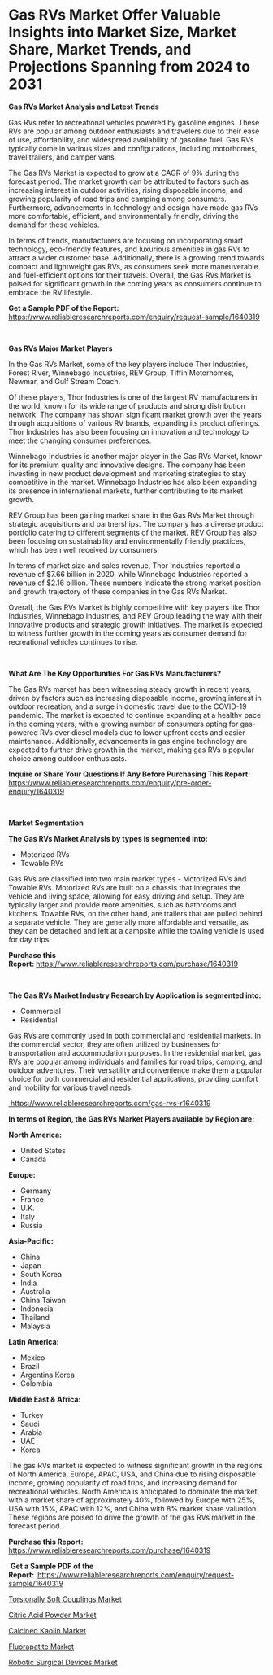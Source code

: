 <p><h1>Gas RVs Market Offer Valuable Insights into Market Size, Market Share, Market Trends, and Projections Spanning from 2024 to 2031</h1></p><p><strong>Gas RVs Market Analysis and Latest Trends</strong></p>
<p><p>Gas RVs refer to recreational vehicles powered by gasoline engines. These RVs are popular among outdoor enthusiasts and travelers due to their ease of use, affordability, and widespread availability of gasoline fuel. Gas RVs typically come in various sizes and configurations, including motorhomes, travel trailers, and camper vans.</p><p>The Gas RVs Market is expected to grow at a CAGR of 9% during the forecast period. The market growth can be attributed to factors such as increasing interest in outdoor activities, rising disposable income, and growing popularity of road trips and camping among consumers. Furthermore, advancements in technology and design have made gas RVs more comfortable, efficient, and environmentally friendly, driving the demand for these vehicles.</p><p>In terms of trends, manufacturers are focusing on incorporating smart technology, eco-friendly features, and luxurious amenities in gas RVs to attract a wider customer base. Additionally, there is a growing trend towards compact and lightweight gas RVs, as consumers seek more maneuverable and fuel-efficient options for their travels. Overall, the Gas RVs Market is poised for significant growth in the coming years as consumers continue to embrace the RV lifestyle.</p></p>
<p><strong>Get a Sample PDF of the Report:&nbsp;</strong> <a href="https://www.reliableresearchreports.com/enquiry/request-sample/1640319">https://www.reliableresearchreports.com/enquiry/request-sample/1640319</a></p>
<p>&nbsp;</p>
<p><strong>Gas RVs Major Market Players</strong></p>
<p><p>In the Gas RVs Market, some of the key players include Thor Industries, Forest River, Winnebago Industries, REV Group, Tiffin Motorhomes, Newmar, and Gulf Stream Coach. </p><p>Of these players, Thor Industries is one of the largest RV manufacturers in the world, known for its wide range of products and strong distribution network. The company has shown significant market growth over the years through acquisitions of various RV brands, expanding its product offerings. Thor Industries has also been focusing on innovation and technology to meet the changing consumer preferences. </p><p>Winnebago Industries is another major player in the Gas RVs Market, known for its premium quality and innovative designs. The company has been investing in new product development and marketing strategies to stay competitive in the market. Winnebago Industries has also been expanding its presence in international markets, further contributing to its market growth.</p><p>REV Group has been gaining market share in the Gas RVs Market through strategic acquisitions and partnerships. The company has a diverse product portfolio catering to different segments of the market. REV Group has also been focusing on sustainability and environmentally friendly practices, which has been well received by consumers.</p><p>In terms of market size and sales revenue, Thor Industries reported a revenue of $7.66 billion in 2020, while Winnebago Industries reported a revenue of $2.16 billion. These numbers indicate the strong market position and growth trajectory of these companies in the Gas RVs Market. </p><p>Overall, the Gas RVs Market is highly competitive with key players like Thor Industries, Winnebago Industries, and REV Group leading the way with their innovative products and strategic growth initiatives. The market is expected to witness further growth in the coming years as consumer demand for recreational vehicles continues to rise.</p></p>
<p>&nbsp;</p>
<p><strong>What Are The Key Opportunities For Gas RVs Manufacturers?</strong></p>
<p><p>The Gas RVs market has been witnessing steady growth in recent years, driven by factors such as increasing disposable income, growing interest in outdoor recreation, and a surge in domestic travel due to the COVID-19 pandemic. The market is expected to continue expanding at a healthy pace in the coming years, with a growing number of consumers opting for gas-powered RVs over diesel models due to lower upfront costs and easier maintenance. Additionally, advancements in gas engine technology are expected to further drive growth in the market, making gas RVs a popular choice among outdoor enthusiasts.</p></p>
<p><strong>Inquire or Share Your Questions If Any Before Purchasing This Report:</strong> <a href="https://www.reliableresearchreports.com/enquiry/pre-order-enquiry/1640319">https://www.reliableresearchreports.com/enquiry/pre-order-enquiry/1640319</a></p>
<p>&nbsp;</p>
<p><strong>Market Segmentation</strong></p>
<p><strong>The Gas RVs Market Analysis by types is segmented into:</strong></p>
<p><ul><li>Motorized RVs</li><li>Towable RVs</li></ul></p>
<p><p>Gas RVs are classified into two main market types - Motorized RVs and Towable RVs. Motorized RVs are built on a chassis that integrates the vehicle and living space, allowing for easy driving and setup. They are typically larger and provide more amenities, such as bathrooms and kitchens. Towable RVs, on the other hand, are trailers that are pulled behind a separate vehicle. They are generally more affordable and versatile, as they can be detached and left at a campsite while the towing vehicle is used for day trips.</p></p>
<p><strong>Purchase this Report:&nbsp;</strong><a href="https://www.reliableresearchreports.com/purchase/1640319">https://www.reliableresearchreports.com/purchase/1640319</a></p>
<p>&nbsp;</p>
<p><strong>The Gas RVs Market Industry Research by Application is segmented into:</strong></p>
<p><ul><li>Commercial</li><li>Residential</li></ul></p>
<p><p>Gas RVs are commonly used in both commercial and residential markets. In the commercial sector, they are often utilized by businesses for transportation and accommodation purposes. In the residential market, gas RVs are popular among individuals and families for road trips, camping, and outdoor adventures. Their versatility and convenience make them a popular choice for both commercial and residential applications, providing comfort and mobility for various travel needs.</p></p>
<p><a href="https://www.reliableresearchreports.com/gas-rvs-r1640319">&nbsp;https://www.reliableresearchreports.com/gas-rvs-r1640319</a></p>
<p><strong>In terms of Region, the Gas RVs Market Players available by Region are:</strong></p>
<p>
    <p> <strong> North America: </strong>
        <ul>
            <li>United States</li>
            <li>Canada</li>
        </ul>
        </p> 
    <p> <strong> Europe: </strong>
        <ul>
            <li>Germany</li>
            <li>France</li>
            <li>U.K.</li>
            <li>Italy</li>
            <li>Russia</li>
        </ul>
        </p> 
    <p> <strong> Asia-Pacific: </strong>
        <ul>
            <li>China</li>
            <li>Japan</li>
            <li>South Korea</li>
            <li>India</li>
            <li>Australia</li>
            <li>China Taiwan</li>
            <li>Indonesia</li>
            <li>Thailand</li>
            <li>Malaysia</li>
        </ul>
        </p> 
    <p> <strong> Latin America: </strong>
        <ul>
            <li>Mexico</li>
            <li>Brazil</li>
            <li>Argentina Korea</li>
            <li>Colombia</li>
        </ul>
        </p> 
    <p> <strong> Middle East & Africa: </strong>
        <ul>
            <li>Turkey</li>
            <li>Saudi</li>
            <li>Arabia</li>
            <li>UAE</li>
            <li>Korea</li>
        </ul>
    </p>
    </p>
<p><p>The gas RVs market is expected to witness significant growth in the regions of North America, Europe, APAC, USA, and China due to rising disposable income, growing popularity of road trips, and increasing demand for recreational vehicles. North America is anticipated to dominate the market with a market share of approximately 40%, followed by Europe with 25%, USA with 15%, APAC with 12%, and China with 8% market share valuation. These regions are poised to drive the growth of the gas RVs market in the forecast period.</p></p>
<p><strong>Purchase this Report: </strong><a href="https://www.reliableresearchreports.com/purchase/1640319">https://www.reliableresearchreports.com/purchase/1640319</a></p>
<p>&nbsp;<strong>Get a Sample PDF of the Report:&nbsp;&nbsp;</strong><a href="https://www.reliableresearchreports.com/enquiry/request-sample/1640319">https://www.reliableresearchreports.com/enquiry/request-sample/1640319</a></p>
<p><strong></strong></p>
<p><p><a href="https://github.com/guneycigdem35/Market-Research-Report-List-2/blob/main/torsionally-soft-couplings-market.md">Torsionally Soft Couplings Market</a></p><p><a href="https://issuu.com/reportprime-2/docs/citric-acid-powder-market-size-2030.pptx">Citric Acid Powder Market</a></p><p><a href="https://www.linkedin.com/pulse/calcined-kaolin-market-insights-players-forecast-till-2031-ubi0e?trackingId=PJRRWfftpx%2BOo8i%2BUp95sg%3D%3D">Calcined Kaolin Market</a></p><p><a href="https://issuu.com/reportprime-2/docs/fluorapatite-market-size-2030.pptx">Fluorapatite Market</a></p><p><a href="https://github.com/biheemgalvinlouises6hokrh3h/Market-Research-Report-List-2/blob/main/robotic-surgical-devices-market.md">Robotic Surgical Devices Market</a></p></p>